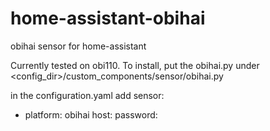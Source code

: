 # home-assistant-obihai
obihai sensor for home-assistant

Currently tested on obi110. To install, put the obihai.py under
<config_dir>/custom_components/sensor/obihai.py


in the configuration.yaml add
sensor:
  - platform: obihai
    host: <IP of obihai>
    password: <password>

